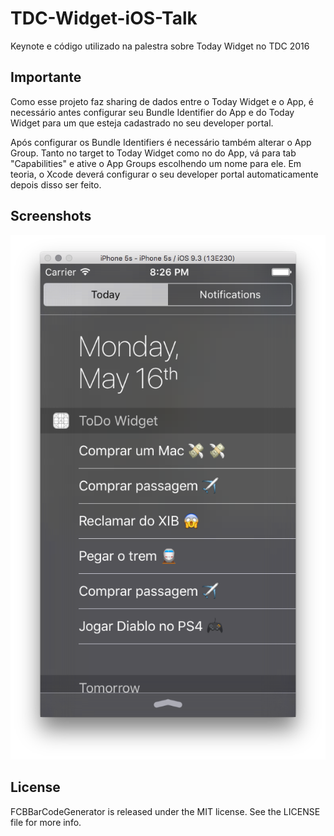 # TDC-Widget-iOS-Talk
Keynote e código utilizado na palestra sobre Today Widget no TDC 2016


## Importante
Como esse projeto faz sharing de dados entre o Today Widget e o App, é necessário antes configurar seu 
Bundle Identifier do App e do Today Widget para um que esteja cadastrado no seu developer portal.

Após configurar os Bundle Identifiers é necessário também alterar o App Group. Tanto no target to Today Widget como no do App, vá para tab "Capabilities" e ative o App Groups escolhendo um nome para ele. Em teoria, o Xcode deverá configurar o seu developer portal automaticamente depois disso ser feito.

## Screenshots
![TodayWidget](/Images/example.png?raw=true "TodayWidget")

## License
FCBBarCodeGenerator is released under the MIT license. See the LICENSE file for more info.